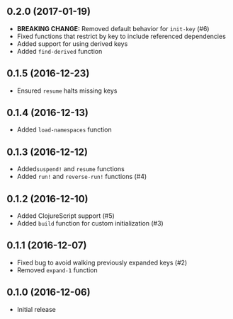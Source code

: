 ## 0.2.0 (2017-01-19)

* **BREAKING CHANGE:** Removed default behavior for `init-key` (#6)
* Fixed functions that restrict by key to include referenced dependencies
* Added support for using derived keys
* Added `find-derived` function

## 0.1.5 (2016-12-23)

* Ensured `resume` halts missing keys

## 0.1.4 (2016-12-13)

* Added `load-namespaces` function

## 0.1.3 (2016-12-12)

* Added`suspend!` and `resume` functions
* Added `run!` and `reverse-run!` functions (#4)

## 0.1.2 (2016-12-10)

* Added ClojureScript support (#5)
* Added `build` function for custom initialization (#3)

## 0.1.1 (2016-12-07)

* Fixed bug to avoid walking previously expanded keys (#2)
* Removed `expand-1` function

## 0.1.0 (2016-12-06)

* Initial release
